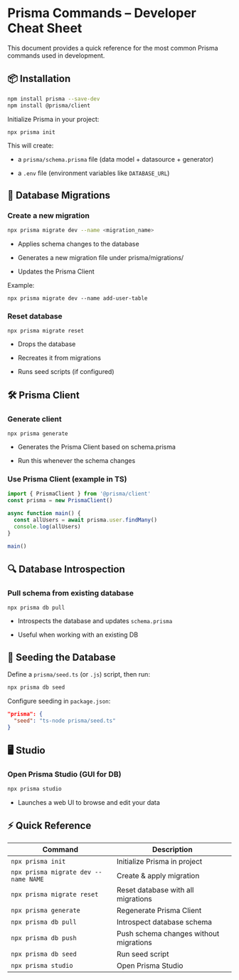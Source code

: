 # Prisma Commands – Developer Cheat Sheet

This document provides a quick reference for the most common Prisma commands used in development.

## 📦 Installation
```bash
npm install prisma --save-dev
npm install @prisma/client
```


Initialize Prisma in your project:

```
npx prisma init
```

This will create:

- a `prisma/schema.prisma` file (data model + datasource + generator)

- a `.env` file (environment variables like `DATABASE_URL`)

## 🔄 Database Migrations
### Create a new migration
```bash
npx prisma migrate dev --name <migration_name>
```

- Applies schema changes to the database

- Generates a new migration file under prisma/migrations/

- Updates the Prisma Client

Example:
```
npx prisma migrate dev --name add-user-table
```
### Reset database
```
npx prisma migrate reset
```

- Drops the database

- Recreates it from migrations

- Runs seed scripts (if configured)

## 🛠️ Prisma Client
### Generate client
```
npx prisma generate
```

- Generates the Prisma Client based on schema.prisma

- Run this whenever the schema changes

### Use Prisma Client (example in TS)
```ts
import { PrismaClient } from '@prisma/client'
const prisma = new PrismaClient()

async function main() {
  const allUsers = await prisma.user.findMany()
  console.log(allUsers)
}

main()
```

## 🔍 Database Introspection
### Pull schema from existing database
```
npx prisma db pull
```

- Introspects the database and updates `schema.prisma`

- Useful when working with an existing DB

## 🌱 Seeding the Database

Define a `prisma/seed.ts` (or `.js`) script, then run:
```bash
npx prisma db seed
```

Configure seeding in `package.json`:
```json
"prisma": {
  "seed": "ts-node prisma/seed.ts"
}
```

## 🖥️ Studio
### Open Prisma Studio (GUI for DB)
```bash
npx prisma studio
```


- Launches a web UI to browse and edit your data

## ⚡ Quick Reference
| Command                                   | Description                                 |
|--------------------------------------------|---------------------------------------------|
| `npx prisma init`                         | Initialize Prisma in project                |
| `npx prisma migrate dev --name NAME`      | Create & apply migration                    |
| `npx prisma migrate reset`                | Reset database with all migrations          |
| `npx prisma generate`                     | Regenerate Prisma Client                    |
| `npx prisma db pull`                      | Introspect database schema                  |
| `npx prisma db push`                      | Push schema changes without migrations      |
| `npx prisma db seed`                      | Run seed script                             |
| `npx prisma studio`                       | Open Prisma Studio                          |